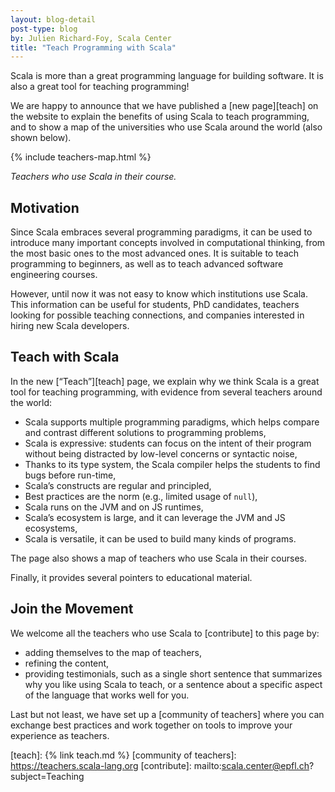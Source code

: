 ```yaml
---
layout: blog-detail
post-type: blog
by: Julien Richard-Foy, Scala Center
title: "Teach Programming with Scala"
---
```


Scala is more than a great programming language for building software.
It is also a great tool for teaching programming!

We are happy to announce that we have published a [new page][teach] on the
website to explain the benefits of using Scala to teach programming, and to
show a map of the universities who use Scala around the world (also shown below).

{% include teachers-map.html %}

*Teachers who use Scala in their course.*

## Motivation

Since Scala embraces several programming paradigms, it can be used to introduce
many important concepts involved in computational thinking, from the most basic
ones to the most advanced ones. It is suitable to teach programming to
beginners, as well as to teach advanced software engineering courses.

However, until now it was not easy to know which institutions use Scala. This
information can be useful for students, PhD candidates, teachers looking for
possible teaching connections, and companies interested in hiring new Scala
developers.

## Teach with Scala

In the new [“Teach”][teach] page, we explain why we think Scala is a great tool
for teaching programming, with evidence from several teachers around the world:

- Scala supports multiple programming paradigms, which helps compare and contrast
  different solutions to programming problems,
- Scala is expressive: students can focus on the intent of their program without
  being distracted by low-level concerns or syntactic noise,
- Thanks to its type system, the Scala compiler helps the students to find bugs
  before run-time,
- Scala’s constructs are regular and principled,
- Best practices are the norm (e.g., limited usage of `null`),
- Scala runs on the JVM and on JS runtimes,
- Scala’s ecosystem is large, and it can leverage the JVM and JS ecosystems,
- Scala is versatile, it can be used to build many kinds of programs.

The page also shows a map of teachers who use Scala in their courses.

Finally, it provides several pointers to educational material.

## Join the Movement

We welcome all the teachers who use Scala to [contribute] to this page by:
- adding themselves to the map of teachers,
- refining the content,
- providing testimonials, such as a single short sentence that summarizes
  why you like using Scala to teach, or a sentence about a specific aspect
  of the language that works well for you.

Last but not least, we have set up a [community of teachers] where you can
exchange best practices and work together on tools to improve your experience
as teachers.

[teach]: {% link teach.md %}
[community of teachers]: https://teachers.scala-lang.org
[contribute]: mailto:scala.center@epfl.ch?subject=Teaching
